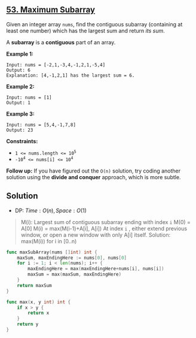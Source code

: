 ## [53. Maximum Subarray](https://leetcode.com/problems/maximum-subarray/)


Given an integer array `nums`, find the contiguous subarray (containing at least one number) which has the largest sum and return _its sum_.

A **subarray** is a **contiguous** part of an array.

**Example 1:**

```
Input: nums = [-2,1,-3,4,-1,2,1,-5,4]
Output: 6
Explanation: [4,-1,2,1] has the largest sum = 6.
```

**Example 2:**

```
Input: nums = [1]
Output: 1
```

**Example 3:**

```
Input: nums = [5,4,-1,7,8]
Output: 23
```

**Constraints:**

*   <code>1 <= nums.length <= 10<sup>5</sup></code>
*   <code>-10<sup>4</sup> <= nums[i] <= 10<sup>4</sup></code>

**Follow up:** If you have figured out the `O(n)` solution, try coding another solution using the **divide and conquer** approach, which is more subtle.



## Solution

- DP: $Time: O(n), Space: O(1)$ 

> M(i): Largest sum of contiguous subarray ending with index `i` 
> M(0) = A[0]
> M(i) = max(M(i-1)+A[i], A[i])	At index `i` , either extend previous window, or open a new window with only A[i] itself.
> Solution: max(M(i)) for i in [0..n)

```go
func maxSubArray(nums []int) int {
    maxSum, maxEndingHere := nums[0], nums[0]
    for i := 1; i < len(nums); i++ {
        maxEndingHere = max(maxEndingHere+nums[i], nums[i])
        maxSum = max(maxSum, maxEndingHere)
    }
    return maxSum
}

func max(x, y int) int {
    if x > y {
        return x
    }
    return y
}
```